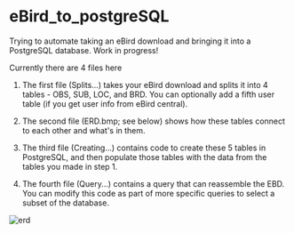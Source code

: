 # eBird_to_postgreSQL

Trying to automate taking an eBird download and bringing it into a PostgreSQL database. Work in progress!

Currently there are 4 files here

1. The first file (Splits...) takes your eBird download and splits it into 4 tables - OBS, SUB, LOC, and BRD. You can optionally add a fifth user table (if you get user info from eBird central).

2. The second file (ERD.bmp; see below) shows how these tables connect to each other and what's in them.

3. The third file (Creating...) contains code to create these 5 tables in PostgreSQL, and then populate those tables with the data from the tables you made in step 1.

4. The fourth file (Query...) contains a query that can reassemble the EBD. You can modify this code as part of more specific queries to select a subset of the database.

![erd](https://github.com/nmanich/eBird_to_postgreSQL/blob/master/ERD5.png)
